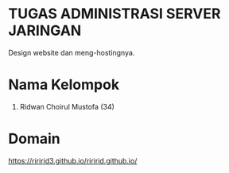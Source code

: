 # TUGAS ADMINISTRASI SERVER JARINGAN
Design website dan meng-hostingnya.

# Nama Kelompok
1. Ridwan Choirul Mustofa (34)

# Domain
https://riririd3.github.io/riririd.github.io/

